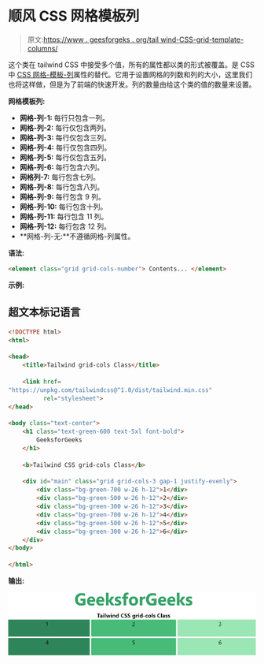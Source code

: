 # 顺风 CSS 网格模板列

> 原文:[https://www . geesforgeks . org/tail wind-CSS-grid-template-columns/](https://www.geeksforgeeks.org/tailwind-css-grid-template-columns/)

这个类在 tailwind CSS 中接受多个值，所有的属性都以类的形式被覆盖。是 CSS 中 [CSS 网格-模板-列](https://www.geeksforgeeks.org/css-grid-template-columns-property/)属性的替代。它用于设置网格的列数和列的大小，这里我们也将这样做，但是为了前端的快速开发。列的数量由给这个类的值的数量来设置。

**网格模板列:**

*   **网格-列-1:** 每行只包含一列。
*   **网格-列-2:** 每行仅包含两列。
*   **网格-列-3:** 每行仅包含三列。
*   **网格-列-4:** 每行仅包含四列。
*   **网格-列-5:** 每行仅包含五列。
*   **网格-列-6:** 每行包含六列。
*   **网格列-7:** 每行包含七列。
*   **网格-列-8:** 每行包含八列。
*   **网格-列-9:** 每行包含 9 列。
*   **网格-列-10:** 每行包含十列。
*   **网格-列-11:** 每行包含 11 列。
*   **网格-列-12:** 每行包含 12 列。
*   **网格-列-无:**不遵循网格-列属性。

**语法:**

```html
<element class="grid grid-cols-number"> Contents... </element>
```

**示例:**

## 超文本标记语言

```html
<!DOCTYPE html> 
<html>

<head> 
    <title>Tailwind grid-cols Class</title> 

    <link href=
"https://unpkg.com/tailwindcss@^1.0/dist/tailwind.min.css" 
          rel="stylesheet"> 
</head> 

<body class="text-center"> 
    <h1 class="text-green-600 text-5xl font-bold">
        GeeksforGeeks
    </h1> 

    <b>Tailwind CSS grid-cols Class</b> 

    <div id="main" class="grid grid-cols-3 gap-1 justify-evenly"> 
        <div class="bg-green-700 w-26 h-12">1</div> 
        <div class="bg-green-500 w-26 h-12">2</div> 
        <div class="bg-green-300 w-26 h-12">3</div> 
        <div class="bg-green-700 w-26 h-12">4</div> 
        <div class="bg-green-500 w-26 h-12">5</div> 
        <div class="bg-green-300 w-26 h-12">6</div> 
    </div> 
</body> 

</html>
```

**输出:**

![](img/43349a7762edf2b37d1cb2ecbb317f95.png)